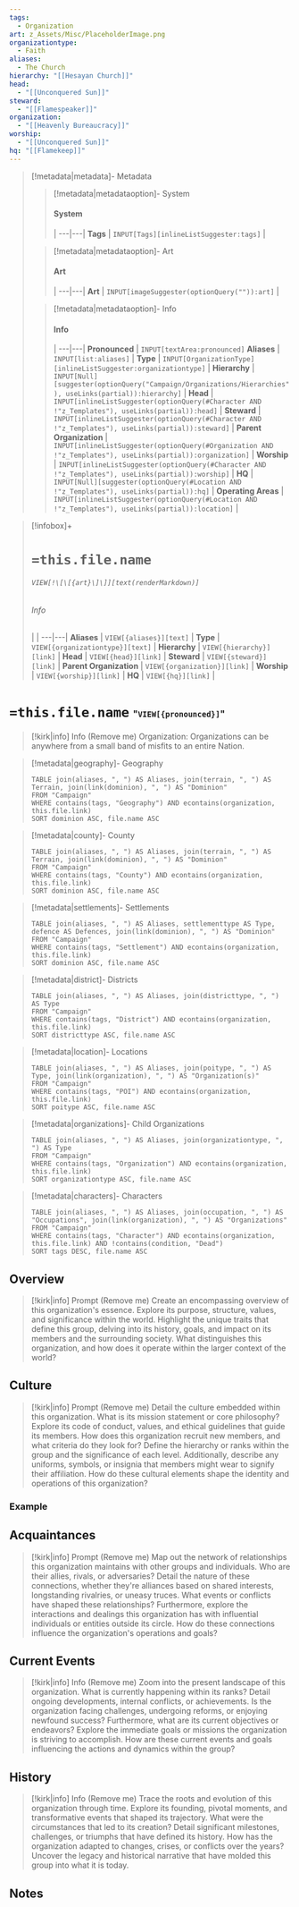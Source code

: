 ```yaml
---
tags:
  - Organization
art: z_Assets/Misc/PlaceholderImage.png
organizationtype:
  - Faith
aliases:
  - The Church
hierarchy: "[[Hesayan Church]]"
head:
  - "[[Unconquered Sun]]"
steward:
  - "[[Flamespeaker]]"
organization:
  - "[[Heavenly Bureaucracy]]"
worship:
  - "[[Unconquered Sun]]"
hq: "[[Flamekeep]]"
---
```


> [!metadata|metadata]- Metadata 
>> [!metadata|metadataoption]- System
>> #### System
>>  |
>> ---|---|
> **Tags** | `INPUT[Tags][inlineListSuggester:tags]` |
>
>> [!metadata|metadataoption]- Art
>> #### Art
>>  |
>> ---|---|
> **Art** | `INPUT[imageSuggester(optionQuery("")):art]` |
>
>> [!metadata|metadataoption]- Info
>> #### Info
>>  |
>> ---|---|
> **Pronounced** |  `INPUT[textArea:pronounced]`
> **Aliases** | `INPUT[list:aliases]` |
> **Type** | `INPUT[OrganizationType][inlineListSuggester:organizationtype]` |
> **Hierarchy** | `INPUT[Null][suggester(optionQuery("Campaign/Organizations/Hierarchies"), useLinks(partial)):hierarchy]` | 
> **Head** | `INPUT[inlineListSuggester(optionQuery(#Character AND !"z_Templates"), useLinks(partial)):head]` |
> **Steward** | `INPUT[inlineListSuggester(optionQuery(#Character AND !"z_Templates"), useLinks(partial)):steward]` |
> **Parent Organization** | `INPUT[inlineListSuggester(optionQuery(#Organization AND !"z_Templates"), useLinks(partial)):organization]` |
> **Worship** | `INPUT[inlineListSuggester(optionQuery(#Character AND !"z_Templates"), useLinks(partial)):worship]` |
> **HQ** | `INPUT[Null][suggester(optionQuery(#Location AND !"z_Templates"), useLinks(partial)):hq]` |
> **Operating Areas** | `INPUT[inlineListSuggester(optionQuery(#Location AND !"z_Templates"), useLinks(partial)):location]` |

> [!infobox]+
> # `=this.file.name`
> ###### `VIEW[!\[\[{art}\]\]][text(renderMarkdown)]`
> ###### Info
> | |
> ---|---|
> **Aliases** | `VIEW[{aliases}][text]` |
> **Type** | `VIEW[{organizationtype}][text]` |
> **Hierarchy** | `VIEW[{hierarchy}][link]` |
> **Head** | `VIEW[{head}][link]` |
> **Steward** | `VIEW[{steward}][link]` |
> **Parent Organization** | `VIEW[{organization}][link]` |
> **Worship** | `VIEW[{worship}][link]` |
> **HQ** | `VIEW[{hq}][link]` |

# **`=this.file.name`** <span style="font-size: medium">"`VIEW[{pronounced}]`"</span>

> [!kirk|info] Info (Remove me)
> Organization: Organizations can be anywhere from a small band of misfits to an entire Nation.

> [!metadata|geography]- Geography
> ```dataview
> TABLE join(aliases, ", ") AS Aliases, join(terrain, ", ") AS Terrain, join(link(dominion), ", ") AS "Dominion"
> FROM "Campaign"
> WHERE contains(tags, "Geography") AND econtains(organization, this.file.link)
> SORT dominion ASC, file.name ASC

> [!metadata|county]- County
> ```dataview
> TABLE join(aliases, ", ") AS Aliases, join(terrain, ", ") AS Terrain, join(link(dominion), ", ") AS "Dominion"
> FROM "Campaign"
> WHERE contains(tags, "County") AND econtains(organization, this.file.link)
> SORT dominion ASC, file.name ASC

> [!metadata|settlements]- Settlements
> ```dataview
> TABLE join(aliases, ", ") AS Aliases, settlementtype AS Type, defence AS Defences, join(link(dominion), ", ") AS "Dominion"
> FROM "Campaign"
> WHERE contains(tags, "Settlement") AND econtains(organization, this.file.link)
> SORT dominion ASC, file.name ASC

> [!metadata|district]- Districts
> ```dataview
> TABLE join(aliases, ", ") AS Aliases, join(districttype, ", ") AS Type
> FROM "Campaign"
> WHERE contains(tags, "District") AND econtains(organization, this.file.link)
> SORT districttype ASC, file.name ASC

> [!metadata|location]- Locations
> ```dataview
> TABLE join(aliases, ", ") AS Aliases, join(poitype, ", ") AS Type, join(link(organization), ", ") AS "Organization(s)"
> FROM "Campaign"
> WHERE contains(tags, "POI") AND econtains(organization, this.file.link)
> SORT poitype ASC, file.name ASC

> [!metadata|organizations]- Child Organizations
> ```dataview
> TABLE join(aliases, ", ") AS Aliases, join(organizationtype, ", ") AS Type
> FROM "Campaign"
> WHERE contains(tags, "Organization") AND econtains(organization, this.file.link)
> SORT organizationtype ASC, file.name ASC

> [!metadata|characters]- Characters
> ```dataview
> TABLE join(aliases, ", ") AS Aliases, join(occupation, ", ") AS "Occupations", join(link(organization), ", ") AS "Organizations"
> FROM "Campaign"
> WHERE contains(tags, "Character") AND econtains(organization, this.file.link) AND !contains(condition, "Dead")
> SORT tags DESC, file.name ASC

## Overview

> [!kirk|info] Prompt (Remove me)
> Create an encompassing overview of this organization's essence. Explore its purpose, structure, values, and significance within the world. Highlight the unique traits that define this group, delving into its history, goals, and impact on its members and the surrounding society. What distinguishes this organization, and how does it operate within the larger context of the world?

## Culture

> [!kirk|info] Prompt (Remove me)
> Detail the culture embedded within this organization. What is its mission statement or core philosophy? Explore its code of conduct, values, and ethical guidelines that guide its members. How does this organization recruit new members, and what criteria do they look for? Define the hierarchy or ranks within the group and the significance of each level. Additionally, describe any uniforms, symbols, or insignia that members might wear to signify their affiliation. How do these cultural elements shape the identity and operations of this organization?

### Example
## Acquaintances

> [!kirk|info] Prompt (Remove me)
> Map out the network of relationships this organization maintains with other groups and individuals. Who are their allies, rivals, or adversaries? Detail the nature of these connections, whether they're alliances based on shared interests, longstanding rivalries, or uneasy truces. What events or conflicts have shaped these relationships? Furthermore, explore the interactions and dealings this organization has with influential individuals or entities outside its circle. How do these connections influence the organization's operations and goals?

## Current Events

> [!kirk|info] Info (Remove me)
> Zoom into the present landscape of this organization. What is currently happening within its ranks? Detail ongoing developments, internal conflicts, or achievements. Is the organization facing challenges, undergoing reforms, or enjoying newfound success? Furthermore, what are its current objectives or endeavors? Explore the immediate goals or missions the organization is striving to accomplish. How are these current events and goals influencing the actions and dynamics within the group?

## History

> [!kirk|info] Info (Remove me)
> Trace the roots and evolution of this organization through time. Explore its founding, pivotal moments, and transformative events that shaped its trajectory. What were the circumstances that led to its creation? Detail significant milestones, challenges, or triumphs that have defined its history. How has the organization adapted to changes, crises, or conflicts over the years? Uncover the legacy and historical narrative that have molded this group into what it is today.

## Notes



